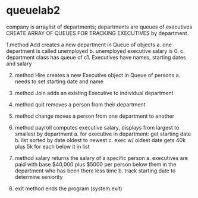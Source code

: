 # queuelab2
company is arraylist of departments; departments are queues of executives
CREATE ARRAY OF QUEUES FOR TRACKING EXECUTIVES by department

1.method Add creates a new department in Queue of <department> objects
	a. one department is called unemployed
	b. unemployed executive salary is 0.
	c. department class has queue of <Executive> 
		c1. Executives have names, starting dates and salary

2. method Hire creates a new Executive object in Queue of persons
	a. needs to set starting date and name

3. method Join adds an existing Executive to individual department

4. method quit removes a person from their department

5. method change moves a person from one department to another

6. method payroll computes executive salary, displays from largest to smallest by department
	a. for executive in department: get starting date
	b. list sorted by date oldest to newest
	c. exec w/ oldest date gets 40k plus 5k for each below it in list

7. method salary returns the salary of a specific person
	a. executives are paid with base $40,000 plus $5000 per person 	below them in the department who has been there less time
	b. track starting date to determine seniority

8. exit method ends the program (system.exit)
